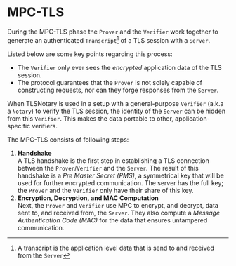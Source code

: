 # MPC-TLS

During the MPC-TLS phase the `Prover` and the `Verifier` work together to generate an authenticated `Transcript`[^transcript] of a TLS session with a `Server`.

Listed below are some key points regarding this process:

 - The `Verifier` only ever sees the *encrypted* application data of the TLS session.
 - The protocol guarantees that the `Prover` is not solely capable of constructing requests, nor can they forge responses from the `Server`.

When TLSNotary is used in a setup with a general-purpose `Verifier` (a.k.a a `Notary`) to verify the TLS session, the identity of the `Server` can be hidden from this `Verifier`. This makes the data portable to other, application-specific verifiers.

The MPC-TLS consists of following steps:

1. **Handshake**  
A TLS handshake is the first step in establishing a TLS connection between the `Prover`/`Verifier` and the `Server`. The result of this handshake is a *Pre Master Secret (PMS)*, a symmetrical key that will be used for further encrypted communication. The server has the full key; the `Prover` and the `Verifier` only have their share of this key.
2. **Encryption, Decryption, and MAC Computation**  
Next, the `Prover` and `Verifier` use MPC to encrypt, and decrypt, data sent to, and received from, the `Server`. They also compute a *Message Authentication Code (MAC)* 
for the data that ensures untampered communication.


[^transcript]: A transcript is the application level data that is send to and received from the `Server`
